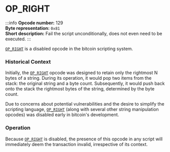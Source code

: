 # OP_RIGHT
:::info
**Opcode number:** 129  
**Byte representation:** `0x81`  
**Short description:** Fail the script unconditionally, does not even need to be executed.
:::

[`OP_RIGHT`](./OP_RIGHT.md) is a disabled opcode in the bitcoin scripting system.

### Historical Context
Initially, the [`OP_RIGHT`](./OP_RIGHT.md) opcode was designed to retain only the rightmost N bytes of a string. During its operation, it would pop two items from the stack: the original string and a byte count. Subsequently, it would push back onto the stack the rightmost bytes of the string, determined by the byte count.

Due to concerns about potential vulnerabilities and the desire to simplify the scripting language, [`OP_RIGHT`](./OP_RIGHT.md) (along with several other string manipulation opcodes) was disabled early in bitcoin's development.

### Operation
Because [`OP_RIGHT`](./OP_RIGHT.md) is disabled, the presence of this opcode in any script will immediately deem the transaction invalid, irrespective of its context.
